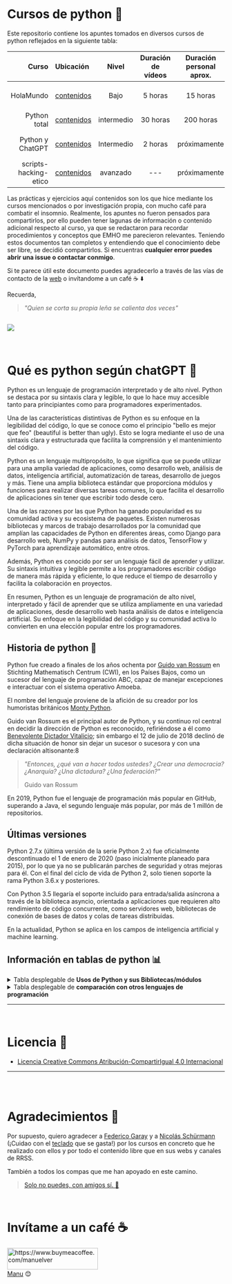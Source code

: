 # Cursos de python 🚀

Este repositorio contiene los apuntes tomados en diversos cursos de python reflejados en la siguiente tabla:

|                 Curso | Ubicación                                       |   Nivel    | Duración de vídeos | Duración personal aprox. | Fuente original                                                                                         |
| --------------------: | :---------------------------------------------- | :--------: | :----------------: | :----------------------: | :------------------------------------------------------------------------------------------------------ |
|             HolaMundo | [contenidos](./HolaMundo/README.md)             |    Bajo    |      5 horas       |         15 horas         | [Aprende python ahora!](https://www.youtube.com/watch?v=tQZy0U8s9LY&ab_channel=HolaMundo)               |
|          Python total | [contenidos](./python-total/README.md)          | intermedio |      30 horas      |        200 horas         | [Escuela Directa](https://www.udemy.com/course/python-total)                                            |
|      Python y ChatGPT | [contenidos](./python-chatgpt/README.md)        | Intermedio |      2 horas       |       próximamente       | [Escuela Directa](https://www.udemy.com/course/python-chatgpt/), [ChapGPT](https://www.chat.openai.com) |
| scripts-hacking-etico | [contenidos](./scripts-hacking-etico/README.md) |  avanzado  |        ---         |       próximamente       | [ChapGPT](https://www.chat.openai.com), [Canal Telegram](https://t.me/seguridadinformatic4)             |

Las prácticas y ejercicios aquí contenidos son los que hice mediante los cursos mencionados o por investigación propia, con mucho café para combatir el insomnio. Realmente, los apuntes no fueron pensados para compartirlos, por ello pueden tener lagunas de información o contenido adicional respecto al curso, ya que se redactaron para recordar procedimientos y conceptos que EMHO me parecieron relevantes. Teniendo estos documentos tan completos y entendiendo que el conocimiento debe ser libre, se decidió compartirlos. Si encuentras **cualquier error puedes abrir una issue o contactar conmigo**.

Si te parece útil este documento puedes agradecerlo a través de las vías de contacto de la [web](https://vergaracarmona.es) o invítandome a un café ☕️ ⬇️

Recuerda, 

> *"Quien se corta su propia leña se calienta dos veces"* 

![](https://media.giphy.com/media/KAq5w47R9rmTuvWOWa/giphy.gif)
---
<br>

# Qué es python según chatGPT 🤖

Python es un lenguaje de programación interpretado y de alto nivel. Python se destaca por su sintaxis clara y legible, lo que lo hace muy accesible tanto para principiantes como para programadores experimentados.

Una de las características distintivas de Python es su enfoque en la legibilidad del código, lo que se conoce como el principio "bello es mejor que feo" (beautiful is better than ugly). Esto se logra mediante el uso de una sintaxis clara y estructurada que facilita la comprensión y el mantenimiento del código.

Python es un lenguaje multipropósito, lo que significa que se puede utilizar para una amplia variedad de aplicaciones, como desarrollo web, análisis de datos, inteligencia artificial, automatización de tareas, desarrollo de juegos y más. Tiene una amplia biblioteca estándar que proporciona módulos y funciones para realizar diversas tareas comunes, lo que facilita el desarrollo de aplicaciones sin tener que escribir todo desde cero.

Una de las razones por las que Python ha ganado popularidad es su comunidad activa y su ecosistema de paquetes. Existen numerosas bibliotecas y marcos de trabajo desarrollados por la comunidad que amplían las capacidades de Python en diferentes áreas, como Django para desarrollo web, NumPy y pandas para análisis de datos, TensorFlow y PyTorch para aprendizaje automático, entre otros.

Además, Python es conocido por ser un lenguaje fácil de aprender y utilizar. Su sintaxis intuitiva y legible permite a los programadores escribir código de manera más rápida y eficiente, lo que reduce el tiempo de desarrollo y facilita la colaboración en proyectos.

En resumen, Python es un lenguaje de programación de alto nivel, interpretado y fácil de aprender que se utiliza ampliamente en una variedad de aplicaciones, desde desarrollo web hasta análisis de datos e inteligencia artificial. Su enfoque en la legibilidad del código y su comunidad activa lo convierten en una elección popular entre los programadores.

## Historia de python 📜

Python fue creado a finales de los años ochenta​ por [Guido van Rossum](https://es.wikipedia.org/wiki/Guido_van_Rossum) en Stichting Mathematisch Centrum (CWI), en los Países Bajos, como un sucesor del lenguaje de programación ABC, capaz de manejar excepciones e interactuar con el sistema operativo Amoeba.

El nombre del lenguaje proviene de la afición de su creador por los humoristas británicos [Monty Python](https://youtu.be/aQqhR26FOW8).

Guido van Rossum es el principal autor de Python, y su continuo rol central en decidir la dirección de Python es reconocido, refiriéndose a él como [Benevolente Dictador Vitalicio](https://es.wikipedia.org/wiki/Benevolent_Dictator_for_Life); sin embargo el 12 de julio de 2018 declinó de dicha situación de honor sin dejar un sucesor o sucesora y con una declaración altisonante:8

> *"Entonces, ¿qué van a hacer todos ustedes? ¿Crear una democracia? ¿Anarquía? ¿Una dictadura? ¿Una federación?"* 
> 
> Guido van Rossum

En 2019, Python fue el lenguaje de programación más popular en GitHub, superando a Java, el segundo lenguaje más popular, por más de 1 millón de repositorios.

## Últimas versiones

Python 2.7.x (última versión de la serie Python 2.x) fue oficialmente descontinuado el 1 de enero de 2020 (paso inicialmente planeado para 2015), por lo que ya no se publicarán parches de seguridad y otras mejoras para él.​ Con el final del ciclo de vida de Python 2, solo tienen soporte la rama Python 3.6.x​ y posteriores.

Con Python 3.5 llegaría el soporte incluido para entrada/salida asíncrona a través de la biblioteca asyncio, orientada a aplicaciones que requieren alto rendimiento de código concurrente, como servidores web, bibliotecas de conexión de bases de datos y colas de tareas distribuidas.

En la actualidad, Python se aplica en los campos de inteligencia artificial y machine learning.

## Información en tablas de python 📊

<details>
<summary>Tabla desplegable de <strong>Usos de Python y sus Bibliotecas/módulos</strong></summary>

|                                          Uso principal | Bibliotecas/módulos utilizados                                                |
| -----------------------------------------------------: | :---------------------------------------------------------------------------- |
|                                Acceso a bases de datos |                                                                               |
|                                                        | [SQLAlchemy](https://www.sqlalchemy.org/)                                     |
|                                                        | [psycopg2](https://www.psycopg.org/)                                          |
|                                                        | [mysql-connector-python](https://pypi.org/project/mysql-connector-python/)    |
|                                                        | [pymongo](https://pymongo.readthedocs.io/)                                    |
|                                                        | [MongoDB](https://pymongo.readthedocs.io/)                                    |
|                                                        | [Redis](https://redis-py.readthedocs.io/)                                     |
|                                                        | [Cassandra](https://pypi.org/project/cassandra-driver/)                       |
|         Análisis y manipulación de datos geoespaciales |                                                                               |
|                                                        | [GeoPandas](https://geopandas.org/)                                           |
|                                                        | [Shapely](https://pypi.org/project/Shapely/)                                  |
|                                                        | [Folium](https://python-visualization.github.io/folium/)                      |
|                      Análisis y visualización de datos |                                                                               |
|                                                        | [Seaborn](https://seaborn.pydata.org/)                                        |
|                                                        | [Plotly](https://plotly.com/python/)                                          |
|                                                        | [Bokeh](https://bokeh.org/)                                                   |
|                                                        | [Dash](https://plotly.com/dash/)                                              |
|                                                        | [Beautiful Soup](https://www.crummy.com/software/BeautifulSoup/)              |
| Análisis de texto y procesamiento del lenguaje natural |                                                                               |
|                                                        | [NLTK](https://www.nltk.org/)                                                 |
|                                                        | [spaCy](https://spacy.io/)                                                    |
|                                                        | [Gensim](https://radimrehurek.com/gensim/)                                    |
|                                                        | [TextBlob](https://textblob.readthedocs.io/)                                  |
|                                                        | [Transformers](https://huggingface.co/transformers/)                          |
|                             Aplicaciones de escritorio |                                                                               |
|                                                        | [PyQt](https://riverbankcomputing.com/software/pyqt/)                         |
|                                                        | [Tkinter](https://docs.python.org/3/library/tkinter.html)                     |
|                                                        | [wxPython](https://www.wxpython.org/)                                         |
|                                                        | [Kivy](https://kivy.org/)                                                     |
|                                 Aprendizaje automático |                                                                               |
|                                                        | [TensorFlow](https://www.tensorflow.org/)                                     |
|                                                        | [PyTorch](https://pytorch.org/)                                               |
|                                                        | [Keras](https://keras.io/)                                                    |
|                                                        | [scikit-learn](https://scikit-learn.org/)                                     |
|                                                        | [NLTK](https://www.nltk.org/)                                                 |
|                          Automatización de pruebas web |                                                                               |
|                                                        | [Selenium](https://www.selenium.dev/)                                         |
|                                                        | [Playwright](https://playwright.dev/python/)                                  |
|                                                        | [Splinter](https://splinter.readthedocs.io/)                                  |
|            Automatización de tareas de infraestructura |                                                                               |
|                                                        | [Ansible](https://docs.ansible.com/)                                          |
|                                                        | [Fabric](https://www.fabfile.org/)                                            |
|                                                        | [Paramiko](https://www.paramiko.org/)                                         |
|                                                        | [Boto](https://boto3.amazonaws.com/v1/documentation/api/latest/index.html)    |
|                    Automatización de tareas de sistema |                                                                               |
|                                                        | [Fabric](https://www.fabfile.org/)                                            |
|                                                        | [Invoke](https://www.pyinvoke.org/)                                           |
|                                                        | [PyAutoGUI](https://pyautogui.readthedocs.io/)                                |
|                                                        | [Selenium](https://www.selenium.dev/)                                         |
|                             Automatización y scripting |                                                                               |
|                                                        | [os](https://docs.python.org/3/library/os.html)                               |
|                                                        | [subprocess](https://docs.python.org/3/library/subprocess.html)               |
|                                                        | [shutil](https://docs.python.org/3/library/shutil.html)                       |
|                                                        | [pathlib](https://docs.python.org/3/library/pathlib.html)                     |
|                                                        | [argparse](https://docs.python.org/3/library/argparse.html)                   |
|                       Cálculos científicos y numéricos |                                                                               |
|                                                        | [NumPy](https://numpy.org/)                                                   |
|                                                        | [SciPy](https://www.scipy.org/)                                               |
|                                                        | [SymPy](https://www.sympy.org/)                                               |
|                                                        | [pandas](https://pandas.pydata.org/)                                          |
|                                       Ciencia de datos |                                                                               |
|                                                        | [NumPy](https://numpy.org/)                                                   |
|                                                        | [Pandas](https://pandas.pydata.org/)                                          |
|                                                        | [Matplotlib](https://matplotlib.org/)                                         |
|                                                        | [SciPy](https://www.scipy.org/)                                               |
|                                                        | [scikit-learn](https://scikit-learn.org/)                                     |
|             Creación de interfaces gráficas de usuario |                                                                               |
|                                                        | [PyQt](https://riverbankcomputing.com/software/pyqt/)                         |
|                                                        | [Tkinter](https://docs.python.org/3/library/tkinter.html)                     |
|                                                        | [wxPython](https://www.wxpython.org/)                                         |
|                                                        | [PySide](https://wiki.qt.io/PySide)                                           |
|       Desarrollo de aplicaciones de escritorio con GUI |                                                                               |
|                                                        | [PyQt](https://riverbankcomputing.com/software/pyqt/)                         |
|                                                        | [Tkinter](https://docs.python.org/3/library/tkinter.html)                     |
|                                                        | [wxPython](https://www.wxpython.org/)                                         |
|                                                        | [PySide](https://wiki.qt.io/PySide)                                           |
|                                                        | [Toga](https://toga.readthedocs.io/)                                          |
|                     Desarrollo de aplicaciones móviles |                                                                               |
|                                                        | [Kivy](https://kivy.org/)                                                     |
|                                                        | [PyQt](https://riverbankcomputing.com/software/pyqt/)                         |
|                                                        | [BeeWare](https://docs.beeware.org/)                                          |
|                                                        | [PySide](https://wiki.qt.io/PySide)                                           |
|                         Desarrollo de aplicaciones web |                                                                               |
|                                                        | [Django](https://www.djangoproject.com/)                                      |
|                                                        | [Flask](https://flask.palletsprojects.com/)                                   |
|                                                        | [Pyramid](https://trypyramid.com/)                                            |
|                                                        | [FastAPI](https://fastapi.tiangolo.com/)                                      |
|                                                        | [Requests](https://requests.readthedocs.io/)                                  |
|          Desarrollo de aplicaciones web con JavaScript |                                                                               |
|                                                        | [Flask](https://flask.palletsprojects.com/)                                   |
|                                                        | [Django](https://www.djangoproject.com/)                                      |
|                                                        | [Tornado](https://www.tornadoweb.org/)                                        |
|                                                        | [Bottle](https://bottlepy.org/)                                               |
|                                 Desarrollo de chatbots |                                                                               |
|                                                        | [NLTK](https://www.nltk.org/)                                                 |
|                                                        | [spaCy](https://spacy.io/)                                                    |
|                                                        | [Rasa](https://rasa.com/)                                                     |
|                                                        | [ChatterBot](https://chatterbot.readthedocs.io/)                              |
|                                   Desarrollo de juegos |                                                                               |
|                                                        | [Pygame](https://www.pygame.org/)                                             |
|                                                        | [Panda3D](https://www.panda3d.org/)                                           |
|                                                        | [Arcade](https://arcade.academy/)                                             |
|                                                        | [Pyglet](https://pyglet.readthedocs.io/)                                      |
|                   Integración con servicios en la nube |                                                                               |
|                                                        | [Boto3](https://boto3.amazonaws.com/v1/documentation/api/latest/index.html)   |
|                                                        | [Google Cloud Client Library](https://cloud.google.com/python/docs/)          |
|                                                        | [Azure SDK for Python](https://docs.microsoft.com/python/api/overview/azure/) |
|                   Manipulación de datos en formato CSV |                                                                               |
|                                                        | [csv](https://docs.python.org/3/library/csv.html)                             |
|                                                        | [Pandas](https://pandas.pydata.org/)                                          |
|                                                        | [NumPy](https://numpy.org/)                                                   |
|                           Manipulación de archivos PDF |                                                                               |
|                                                        | [PyPDF2](https://pythonhosted.org/PyPDF2/)                                    |
|                                                        | [pdfminer](https://pypi.org/project/pdfminer/)                                |
|                                                        | [PyMuPDF](https://pymupdf.readthedocs.io/)                                    |
|                       Procesamiento de señales y audio |                                                                               |
|                                                        | [Librosa](https://librosa.org/)                                               |
|                                                        | [Soundfile](https://pysoundfile.readthedocs.io/)                              |
|                                                        | [PyDub](https://pydub.com/)                                                   |
|              Procesamiento de datos en grandes escalas |                                                                               |
|                                                        | [Dask](https://dask.org/)                                                     |
|                                                        | [Apache Spark](https://spark.apache.org/)                                     |
|                                                        | [Cython](https://cython.org/)                                                 |
|                                                        | [Numba](https://numba.pydata.org/)                                            |
|     Procesamiento de imágenes y visión por computadora |                                                                               |
|                                                        | [OpenCV](https://opencv.org/)                                                 |
|                                                        | [Pillow](https://python-pillow.org/)                                          |
|                                                        | [scikit-image](https://scikit-image.org/)                                     |
|    Procesamiento de lenguaje natural en idioma español |                                                                               |
|                                                        | [spaCy](https://spacy.io/)                                                    |
|                                                        | [Pattern](https://www.clips.uantwerpen.be/pattern)                            |
|                                                        | [Freeling](https://github.com/TALP-UPC/FreeLing)                              |
|                                    Pruebas de software |                                                                               |
|                                                        | [unittest](https://docs.python.org/3/library/unittest.html)                   |
|                                                        | [pytest](https://docs.pytest.org/)                                            |
|                                                        | [nose](https://nose.readthedocs.io/)                                          |
|                                                        | [Selenium](https://www.selenium.dev/)                                         |

</details>
<details>
<summary>Tabla desplegable de <strong>comparación con otros lenguajes de programación</strong></summary>

| Característica        | Python                                           | Java                                     | C++                                     | JavaScript                                |
| --------------------- | ------------------------------------------------ | ---------------------------------------- | --------------------------------------- | ----------------------------------------- |
| Paradigma             | Multiparadigma                                   | Orientado a objetos, estructurado        | Multiparadigma                          | Multiparadigma                            |
| Tipado                | Dinámico                                         | Estático                                 | Estático                                | Dinámico                                  |
| Sintaxis              | Concisa y legible                                | Verbosa                                  | Compleja                                | Flexible                                  |
| Uso principal         | Desarrollo web, ciencia de datos, automatización | Desarrollo de aplicaciones empresariales | Desarrollo de sistemas, videojuegos     | Desarrollo web, aplicaciones interactivas |
| Bibliotecas           | Amplia variedad                                  | Amplia variedad                          | Amplia variedad                         | Amplia variedad                           |
| Orientación a objetos | Sí                                               | Sí                                       | Sí                                      | Sí                                        |
| Rendimiento           | Moderado                                         | Alto                                     | Alto                                    | Moderado                                  |
| Comunidad y soporte   | Gran comunidad, abundante documentación          | Gran comunidad, abundante documentación  | Gran comunidad, abundante documentación | Gran comunidad, abundante documentación   |
| Curva de aprendizaje  | Baja                                             | Moderada                                 | Alta                                    | Baja                                      |

Esta tabla solo proporciona una comparación general entre los lenguajes y que cada uno tiene sus propias fortalezas y áreas de aplicación específicas.

</details>

---
<br>

# Licencia 📄

- [Licencia Creative Commons Atribución-CompartirIgual 4.0 Internacional](LICENSE) 

---

<br><br>

# Agradecimientos 🎁

Por supuesto, quiero agradecer a [Federico Garay](https://ar.linkedin.com/in/fedegaray) y a [Nicolás Schürmann](https://www.linkedin.com/in/nicolasschurmann/) (¡Cuidao con el [teclado](https://youtu.be/y0T8UqBkawQ) que se gasta!) por los cursos en concreto que he realizado con ellos y por todo el contenido libre que en sus webs y canales de RRSS.

También a todos los compas que me han apoyado en este camino.

> [Solo no puedes, con amigos sí. 🤝](https://youtu.be/Ds7tje_Y0CM)


<br>

# Invítame a un café ☕️

<p>
<a href="https://www.buymeacoffee.com/manuelver"> <img align="left" src="https://cdn.buymeacoffee.com/buttons/v2/default-yellow.png" height="50" width="210" alt="https://www.buymeacoffee.com/manuelver" /></a>
</p>

<br><br><br>
[Manu](https://vergaracarmona.es) 😊
